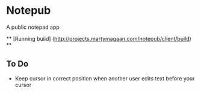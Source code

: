 # Notepub

A public notepad app

** [Running build] (http://projects.martymagaan.com/notepub/client/build) **

## To Do
* Keep cursor in correct position when another user edits text before your cursor